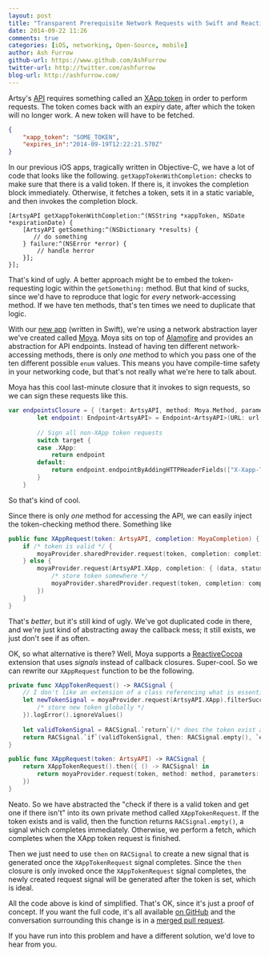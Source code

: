 ```yaml
---
layout: post
title: "Transparent Prerequisite Network Requests with Swift and ReactiveCocoa"
date: 2014-09-22 11:26
comments: true
categories: [iOS, networking, Open-Source, mobile]
author: Ash Furrow
github-url: https://www.github.com/AshFurrow
twitter-url: http://twitter.com/ashfurrow
blog-url: http://ashfurrow.com/
---
```


Artsy's [API](http://developers.artsy.net) requires something called an [XApp 
token](https://developers.artsy.net/docs/authentication) in order to perform 
requests. The token comes back with an expiry date, after which the token will
no longer work. A new token will have to be fetched.

```json
{
	"xapp_token": "SOME_TOKEN",
	"expires_in":"2014-09-19T12:22:21.570Z"
}
```

In our previous iOS apps, tragically written in Objective-C, we have a lot of
code that looks like the following. `getXappTokenWithCompletion:` checks to 
make sure that there is a valid token. If there is, it invokes the completion
block immediately. Otherwise, it fetches a token, sets it in a static variable,
and then invokes the completion block.

```objc
[ArtsyAPI getXappTokenWithCompletion:^(NSString *xappToken, NSDate *expirationDate) {
    [ArtsyAPI getSomething:^(NSDictionary *results) {
       // do something
    } failure:^(NSError *error) {
        // handle herror
    }];
}];
```

That's kind of ugly. A better approach might be to embed the token-requesting
logic within the `getSomething:` method. But that kind of sucks, since we'd have
to reproduce that logic for *every* network-accessing method. If we have ten
methods, that's ten times we need to duplicate that logic. 

With our [new app](https://github.com/artsy/eidolon) (written in Swift), we're
using a network abstraction layer we've created called [Moya](https://github.com/AshFurrow/Moya).
Moya sits on top of [Alamofire](https://github.com/Alamofire/Alamofire) and 
provides an abstraction for API endpoints. Instead of having ten different 
network-accessing methods, there is only *one* method to which you pass one of
the ten different possible `enum` values. This means you have compile-time 
safety in your networking code, but that's not really what we're here to talk 
about. 

Moya has this cool last-minute closure that it invokes to sign requests, so we 
can sign these requests like this.

```swift
var endpointsClosure = { (target: ArtsyAPI, method: Moya.Method, parameters: [String: AnyObject]) -> Endpoint<ArtsyAPI> in
        let endpoint: Endpoint<ArtsyAPI> = Endpoint<ArtsyAPI>(URL: url(target), sampleResponse: .Success(200, target.sampleData), method: method, parameters: parameters)
        
        // Sign all non-XApp token requests
        switch target {
        case .XApp:
            return endpoint
        default:
            return endpoint.endpointByAddingHTTPHeaderFields(["X-Xapp-Token": /* global XApp token */])
        }
    }
```

So that's kind of cool.

Since there is only *one* method for accessing the API, we can easily inject
the token-checking method there. Something like

```swift
public func XAppRequest(token: ArtsyAPI, completion: MoyaCompletion) {
    if /* token is valid */ {
        moyaProvider.sharedProvider.request(token, completion: completion)
    } else {
	    moyaProvider.request(ArtsyAPI.XApp, completion: { (data, statusCode, error) -> () in
	        /* store token somewhere */
	        moyaProvider.sharedProvider.request(token, completion: completion)
	    })
	}
}
```

That's *better*, but it's still kind of ugly. We've got duplicated code in 
there, and we're just kind of abstracting away the callback mess; it still 
exists, we just don't see if as often. 

OK, so what alternative is there? Well, Moya supports a [ReactiveCocoa](https://github.com/ReactiveCocoa/ReactiveCocoa)
extension that uses *signals* instead of callback closures. Super-cool. So we
can rewrite our `XAppRequest` function to be the following. 

```swift
private func XAppTokenRequest() -> RACSignal {
    // I don't like an extension of a class referencing what is essentially a singleton of that class.
    let newTokenSignal = moyaProvider.request(ArtsyAPI.XApp).filterSuccessfulStatusCodes().mapJSON().doNext({ (response) -> Void in
        /* store new token globally */
    }).logError().ignoreValues()
    
    let validTokenSignal = RACSignal.`return`(/* does the token exist and is valid? */)
    return RACSignal.`if`(validTokenSignal, then: RACSignal.empty(), `else`: newTokenSignal)
}

public func XAppRequest(token: ArtsyAPI) -> RACSignal {
    return XAppTokenRequest().then({ () -> RACSignal! in
        return moyaProvider.request(token, method: method, parameters: parameters)
    })
}
```

Neato. So we have abstracted the "check if there is a valid token and get one if
there isn't" into its own private method called `XAppTokenRequest`. If the token
exists and is valid, then the function returns `RACSignal.empty()`, a signal
which completes immediately. Otherwise, we perform a fetch, which completes
when the XApp token request is finished.

Then we just need to use `then` on `RACSignal` to create a new signal that is
generated once the `XAppTokenRequest` signal completes. Since the `then` closure
is only invoked once the `XAppTokenRequest` signal completes, the newly created
request signal will be generated after the token is set, which is ideal. 

All the code above is kind of simplified. That's OK, since it's just a proof of
concept. If you want the full code, it's all available [on GitHub](https://github.com/artsy/eidolon/blob/1804044dfa8b22d9f765a621a5dbde357440146c/Kiosk/App/ArtsyAPI.swift#L87-L112)
and the conversation surrounding this change is in a [merged pull request](https://github.com/artsy/eidolon/pull/29).

If you have run into this problem and have a different solution, we'd love to 
hear from you. 
